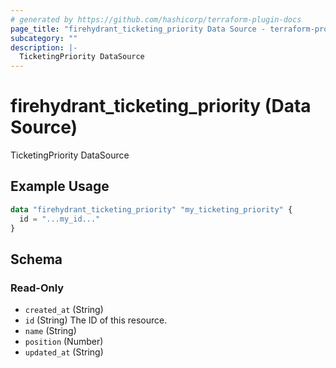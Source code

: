 ```yaml
---
# generated by https://github.com/hashicorp/terraform-plugin-docs
page_title: "firehydrant_ticketing_priority Data Source - terraform-provider-firehydrant"
subcategory: ""
description: |-
  TicketingPriority DataSource
---
```


# firehydrant_ticketing_priority (Data Source)

TicketingPriority DataSource

## Example Usage

```terraform
data "firehydrant_ticketing_priority" "my_ticketing_priority" {
  id = "...my_id..."
}
```

<!-- schema generated by tfplugindocs -->
## Schema

### Read-Only

- `created_at` (String)
- `id` (String) The ID of this resource.
- `name` (String)
- `position` (Number)
- `updated_at` (String)
